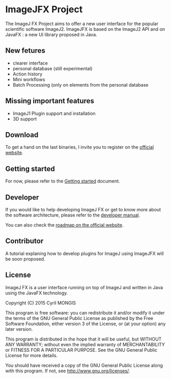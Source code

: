 # ImageJFX Project

The ImageJ FX Project aims to offer a new user interface for the popular scientific software ImageJ2. ImageJFX is based on the ImageJ2 API and on JavaFX : a new UI library proposed in Java.

## New fetures
* clearer interface
* personal database (still experimental)
* Action history
* Mini workflows
* Batch Processing (only on elements from the personal database

## Missing important features
*	ImageJ1 Plugin support and installation
*	3D support



## Download

To get a hand on the last binaries, I invite you to register on the [official website](http://www.imagejfx.net).

## Getting started


For now, please refer to the [Getting started](./GETTING_STARTED.md) document.


## Developer

If you would like to help developing ImageJ FX or get to know more about the software architecture, please refer to the [developer manual](./DEVELOPER.md).

You can also check the [roadmap on the official website](http://www.imagejfx.net/doc/roadmap/).

## Contributor

A tutorial explaning how to develop plugins for ImageJ using ImageJFX will be soon proposed.

## License
ImageJ FX is a user interface running on top of ImageJ and written in Java using the JavaFX technology. 
 
Copyright (C) 2015  Cyril MONGIS

This program is free software: you can redistribute it and/or modify
it under the terms of the GNU General Public License as published by the Free Software Foundation, either version 3 of the License, or (at your option) any later version.

This program is distributed in the hope that it will be useful,
    but WITHOUT ANY WARRANTY; without even the implied warranty of MERCHANTABILITY or FITNESS FOR A PARTICULAR PURPOSE.  See the
 GNU General Public License for more details.

You should have received a copy of the GNU General Public License
    along with this program.  If not, see <http://www.gnu.org/licenses/>.

